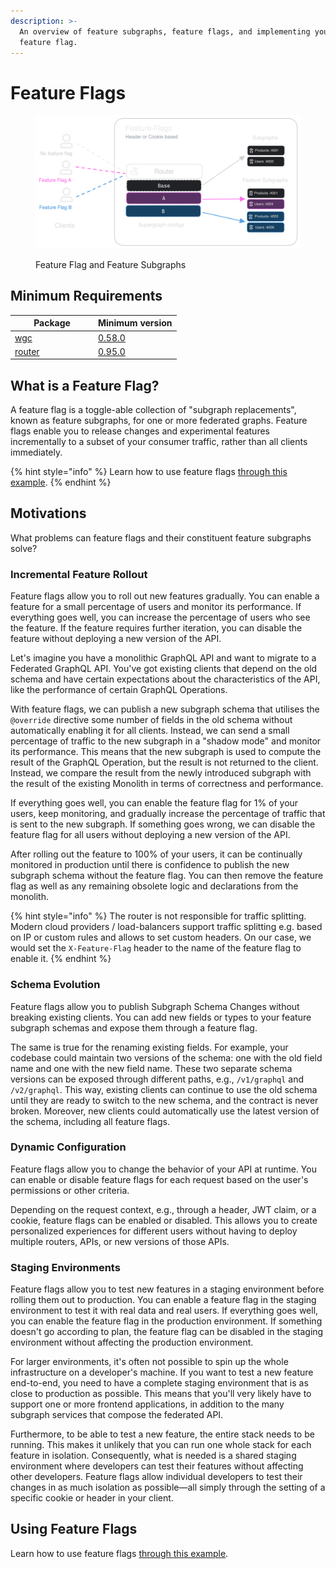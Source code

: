 ```yaml
---
description: >-
  An overview of feature subgraphs, feature flags, and implementing your first
  feature flag.
---
```


# Feature Flags

<figure><img src="../.gitbook/assets/image (123).png" alt=""><figcaption><p>Feature Flag and Feature Subgraphs</p></figcaption></figure>

## Minimum Requirements

<table><thead><tr><th width="119">Package</th><th>Minimum version</th></tr></thead><tbody><tr><td><a href="../cli/intro.md">wgc</a></td><td><a href="https://github.com/wundergraph/cosmo/compare/wgc@0.57.7...wgc@0.58.0">0.58.0</a></td></tr><tr><td><a href="../router/intro.md">router</a></td><td><a href="https://github.com/wundergraph/cosmo/releases/tag/router%400.95.0">0.95.0</a></td></tr></tbody></table>

## What is a Feature Flag?

A feature flag is a toggle-able collection of "subgraph replacements", known as feature subgraphs, for one or more federated graphs. Feature flags enable you to release changes and experimental features incrementally to a subset of your consumer traffic, rather than all clients immediately.

{% hint style="info" %}
Learn how to use feature flags [through this example](../tutorial/gradual-and-experimental-feature-rollout-with-feature-flags.md).
{% endhint %}

## Motivations

What problems can feature flags and their constituent feature subgraphs solve?

### Incremental Feature Rollout

Feature flags allow you to roll out new features gradually. You can enable a feature for a small percentage of users and monitor its performance. If everything goes well, you can increase the percentage of users who see the feature. If the feature requires further iteration, you can disable the feature without deploying a new version of the API.

Let's imagine you have a monolithic GraphQL API and want to migrate to a Federated GraphQL API. You've got existing clients that depend on the old schema and have certain expectations about the characteristics of the API, like the performance of certain GraphQL Operations.

With feature flags, we can publish a new subgraph schema that utilises the `@override` directive some number of fields in the old schema without automatically enabling it for all clients. Instead, we can send a small percentage of traffic to the new subgraph in a "shadow mode" and monitor its performance. This means that the new subgraph is used to compute the result of the GraphQL Operation, but the result is not returned to the client. Instead, we compare the result from the newly introduced subgraph with the result of the existing Monolith in terms of correctness and performance.

If everything goes well, you can enable the feature flag for 1% of your users, keep monitoring, and gradually increase the percentage of traffic that is sent to the new subgraph. If something goes wrong, we can disable the feature flag for all users without deploying a new version of the API.

After rolling out the feature to 100% of your users, it can be continually monitored in production until there is confidence to publish the new subgraph schema without the feature flag. You can then remove the feature flag as well as any remaining obsolete logic and declarations from the monolith.

{% hint style="info" %}
The router is not responsible for traffic splitting. Modern cloud providers / load-balancers support traffic splitting e.g. based on IP or custom rules and allows to set custom headers. On our case, we would set the `X-Feature-Flag` header to the name of the feature flag to enable it.
{% endhint %}

### Schema Evolution

Feature flags allow you to publish Subgraph Schema Changes without breaking existing clients. You can add new fields or types to your feature subgraph schemas and expose them through a feature flag. &#x20;

The same is true for the renaming existing fields. For example, your codebase could maintain two versions of the schema: one with the old field name and one with the new field name. These two separate schema versions can be exposed through different paths, e.g., `/v1/graphql` and `/v2/graphql`. This way, existing clients can continue to use the old schema until they are ready to switch to the new schema, and the contract is never broken. Moreover, new clients could automatically use the latest version of the schema, including all feature flags.

### Dynamic Configuration

Feature flags allow you to change the behavior of your API at runtime. You can enable or disable feature flags for each request based on the user's permissions or other criteria.&#x20;

Depending on the request context, e.g., through a header, JWT claim, or a cookie, feature flags can be enabled or disabled. This allows you to create personalized experiences for different users without having to deploy multiple routers, APIs, or new versions of those APIs.

### Staging Environments

Feature flags allow you to test new features in a staging environment before rolling them out to production. You can enable a feature flag in the staging environment to test it with real data and real users. If everything goes well, you can enable the feature flag in the production environment. If something doesn't go according to plan, the feature flag can be disabled in the staging environment without affecting the production environment.

For larger environments, it's often not possible to spin up the whole infrastructure on a developer's machine. If you want to test a new feature end-to-end, you need to have a complete staging environment that is as close to production as possible. This means that you'll very likely have to support one or more frontend applications, in addition to the many subgraph services that compose the federated API.&#x20;

Furthermore, to be able to test a new feature, the entire stack needs to be running. This makes it unlikely that you can run one whole stack for each feature in isolation. Consequently, what is needed is a shared staging environment where developers can test their features without affecting other developers. Feature flags allow individual developers to test their changes in as much isolation as possible—all simply through the setting of a specific cookie or header in your client.

## Using Feature Flags

Learn how to use feature flags [through this example](../tutorial/gradual-and-experimental-feature-rollout-with-feature-flags.md).
